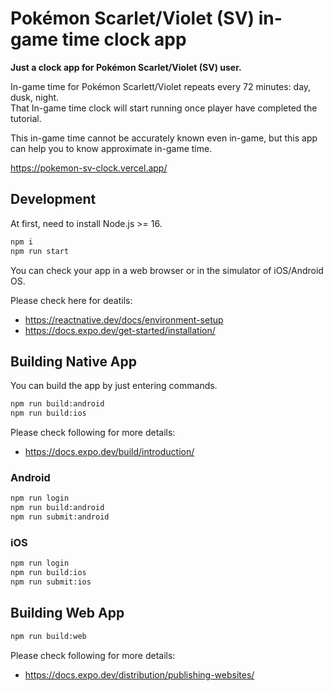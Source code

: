 # Pokémon Scarlet/Violet (SV) in-game time clock app

**Just a clock app for Pokémon Scarlet/Violet (SV) user.**

In-game time for Pokémon Scarlett/Violet repeats every 72 minutes: day, dusk, night.  
That In-game time clock will start running once player have completed the tutorial.

This in-game time cannot be accurately known even in-game, but this app can help you to know approximate in-game time.

https://pokemon-sv-clock.vercel.app/

## Development

At first, need to install Node.js >= 16.

```bash
npm i
npm run start
```

You can check your app in a web browser or in the simulator of iOS/Android OS.

Please check here for deatils:

- https://reactnative.dev/docs/environment-setup
- https://docs.expo.dev/get-started/installation/

## Building Native App

You can build the app by just entering commands.

```bash
npm run build:android
npm run build:ios
```

Please check following for more details:

- https://docs.expo.dev/build/introduction/

### Android

```bash
npm run login
npm run build:android
npm run submit:android
```

### iOS

```bash
npm run login
npm run build:ios
npm run submit:ios
```

## Building Web App

```bash
npm run build:web
```

Please check following for more details:

- https://docs.expo.dev/distribution/publishing-websites/


